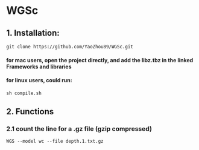# WGSc
## 1. Installation:
    git clone https://github.com/YaoZhou89/WGSc.git
#### for mac users, open the project directly, and add the libz.tbz in the linked Frameworks and libraries
#### for linux users, could run:
    sh compile.sh
## 2. Functions   
### 2.1 count the line for a .gz file (gzip compressed)
    WGS --model wc --file depth.1.txt.gz

